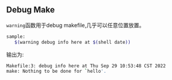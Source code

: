 
## Debug Make

`warning`函数用于debug makefile,几乎可以任意位置放置。

```bash
sample:
   $(warning debug info here at $(shell date))
```

输出为:

```bash
Makefile:3: debug info here at Thu Sep 29 10:53:48 CST 2022
make: Nothing to be done for `hello'.
```